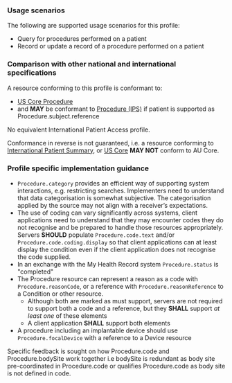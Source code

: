 ### Usage scenarios

The following are supported usage scenarios for this profile:

- Query for procedures performed on a patient
- Record or update a record of a procedure performed on a patient


### Comparison with other national and international specifications

A resource conforming to this profile is conformant to:
- [US Core Procedure](http://hl7.org/fhir/us/core/StructureDefinition/us-core-procedure)
- and **MAY** be conformant to [Procedure (IPS)](http://hl7.org/fhir/uv/ips/StructureDefinition/Procedure-uv-ips) if patient is supported as Procedure.subject.reference

No equivalent International Patient Access profile.

Conformance in reverse is not guaranteed, i.e. a resource conforming to [International Patient Summary](http://build.fhir.org/ig/HL7/fhir-ips), or [US Core](http://hl7.org/fhir/us/core) **MAY NOT** conform to AU Core.


### Profile specific implementation guidance
- `Procedure.category` provides an efficient way of supporting system interactions, e.g. restricting searches. Implementers need to understand that data categorisation is somewhat subjective. The categorisation applied by the source may not align with a receiver’s expectations.
- The use of coding can vary significantly across systems, client applications need to understand that they may encounter codes they do not recognise and be prepared to handle those resources appropriately. Servers **SHOULD** populate `Procedure.code.text` and/or `Procedure.code.coding.display` so that client applications can at least display the condition even if the client application does not recognise the code supplied.
- In an exchange with the My Health Record system `Procedure.status` is "completed"
- The Procedure resource can represent a reason as a code with `Procedure.reasonCode`, or a reference with `Procedure.reasonReference` to a Condition or other resource.
  - Although both are marked as must support, servers are not required to support both a code and a reference, but they **SHALL** support *at least one* of these elements
  - A client application **SHALL** support both elements
- A procedure including an implantable device should use `Procedure.focalDevice` with a reference to a Device resource

<p class="stu-note">Specific feedback is sought on how Procedure.code and Procedure.bodySite work together i.e bodySite is redundant as body site pre-coordinated in Procedure.code or qualifies Procedure.code as body site is not defined in code.</p>